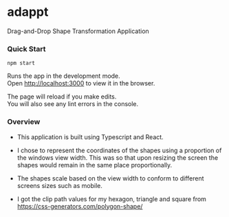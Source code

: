 # adappt

Drag-and-Drop Shape Transformation Application

### Quick Start

`npm start`

Runs the app in the development mode.\
Open [http://localhost:3000](http://localhost:3000) to view it in the browser.

The page will reload if you make edits.\
You will also see any lint errors in the console.

### Overview

- This application is built using Typescript and React.

- I chose to represent the coordinates of the shapes using a proportion of the windows view width. This was so that upon resizing the screen the shapes would remain in the same place proportionally.

- The shapes scale based on the view width to conform to different screens sizes such as mobile.

- I got the clip path values for my hexagon, triangle and square from https://css-generators.com/polygon-shape/
